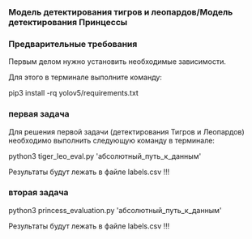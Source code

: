 ### Модель детектирования тигров и леопардов/Модель детектирования Принцессы


### Предварительные требования

Первым делом нужно установить необходимые зависимости.

Для этого в терминале выполните команду:

pip3 install -rq yolov5/requirements.txt

### первая задача


Для решения первой задачи (детектирования Тигров и Леопардов) необходимо выполнить следующую команду в терминале:

python3 tiger_leo_eval.py 'абсолютный_путь_к_данным'

Результаты будут лежать в файле labels.csv !!!

### вторая задача

python3 princess_evaluation.py 'абсолютный_путь_к_данным'

Результаты будут лежать в файле labels.csv !!!